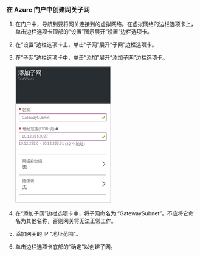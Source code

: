 ### 在 Azure 门户中创建网关子网

1. 在门户中，导航到要将网关连接到的虚拟网络。在虚拟网络的边栏选项卡上，单击边栏选项卡顶部的“设置”图示展开“设置”边栏选项卡。 

2. 在“设置”边栏选项卡上，单击“子网”展开“子网”边栏选项卡。

3. 在“子网”边栏选项卡中，单击“添加”展开“添加子网”边栏选项卡。

	![添加网关子网](./media/vpn-gateway-add-gwsubnet-rm-portal-include/addgwsubnet250.png)

4. 在“添加子网”边栏选项卡中，将子网命名为 “GatewaySubnet”。不应将它命名为其他名称，否则网关将无法正常工作。

5. 添加网关的 IP “地址范围”。

6. 单击边栏选项卡底部的“确定”以创建子网。




<!---HONumber=Mooncake_0425_2016-->
